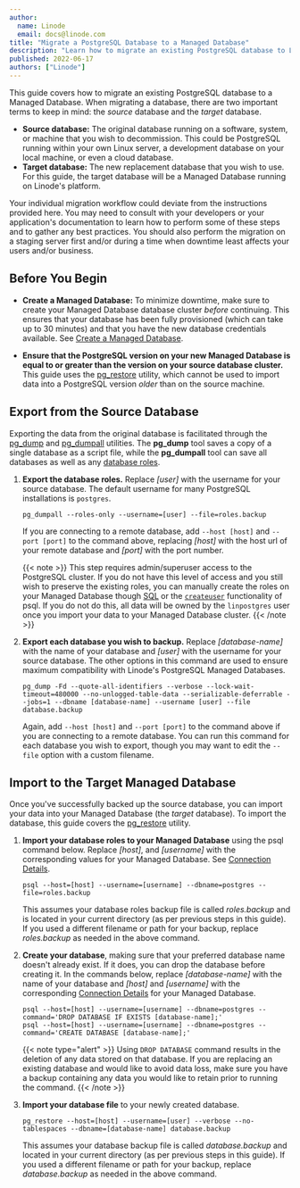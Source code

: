 ```yaml
---
author:
  name: Linode
  email: docs@linode.com
title: "Migrate a PostgreSQL Database to a Managed Database"
description: "Learn how to migrate an existing PostgreSQL database to Linode's Managed Database service."
published: 2022-06-17
authors: ["Linode"]
---
```


This guide covers how to migrate an existing PostgreSQL database to a Managed Database. When migrating a database, there are two important terms to keep in mind: the *source* database and the *target* database.

- **Source database:** The original database running on a software, system, or machine that you wish to decommission. This could be PostgreSQL running within your own Linux server, a development database on your local machine, or even a cloud database.
- **Target database:** The new replacement database that you wish to use. For this guide, the target database will be a Managed Database running on Linode's platform.

Your individual migration workflow could deviate from the instructions provided here. You may need to consult with your developers or your application's documentation to learn how to perform some of these steps and to gather any best practices. You should also perform the migration on a staging server first and/or during a time when downtime least affects your users and/or business.

## Before You Begin

- **Create a Managed Database:** To minimize downtime, make sure to create your Managed Database database cluster *before* continuing. This ensures that your database has been fully provisioned (which can take up to 30 minutes) and that you have the new database credentials available. See [Create a Managed Database](/docs/products/databases/managed-databases/guides/create-database/).

- **Ensure that the PostgreSQL version on your new Managed Database is equal to or greater than the version on your source database cluster.** This guide uses the [pg_restore](https://www.postgresql.org/docs/current/app-pgrestore.html) utility, which cannot be used to import data into a PostgreSQL version *older* than on the source machine.

## Export from the Source Database

Exporting the data from the original database is facilitated through the [pg_dump](https://www.postgresql.org/docs/current/app-pgdump.html) and [pg_dumpall](https://www.postgresql.org/docs/current/app-pg-dumpall.html) utilities. The **pg_dump** tool saves a copy of a single database as a script file, while the **pg_dumpall** tool can save all databases as well as any [database roles](https://www.postgresql.org/docs/current/user-manag.html).

1.  **Export the database roles.** Replace *[user]* with the username for your source database. The default username for many PostgreSQL installations is `postgres`.

        pg_dumpall --roles-only --username=[user] --file=roles.backup

    If you are connecting to a remote database, add `--host [host]` and `--port [port]` to the command above, replacing *[host]* with the host url of your remote database and *[port]* with the port number.

    {{< note >}}
    This step requires admin/superuser access to the PostgreSQL cluster. If you do not have this level of access and you still wish to preserve the existing roles, you can manually create the roles on your Managed Database though [SQL](https://www.postgresql.org/docs/current/sql-createrole.html) or the [`createuser`](https://www.postgresql.org/docs/current/app-createuser.html) functionality of psql. If you do not do this, all data will be owned by the `linpostgres` user once you import your data to your Managed Database cluster.
    {{< /note >}}

1.  **Export each database you wish to backup.** Replace *[database-name]* with the name of your database and *[user]* with the username for your source database. The other options in this command are used to ensure maximum compatibility with Linode's PostgreSQL Managed Databases.

        pg_dump -Fd --quote-all-identifiers --verbose --lock-wait-timeout=480000 --no-unlogged-table-data --serializable-deferrable --jobs=1 --dbname [database-name] --username [user] --file database.backup

    Again, add `--host [host]` and `--port [port]` to the command above if you are connecting to a remote database. You can run this command for each database you wish to export, though you may want to edit the `--file` option with a custom filename.

## Import to the Target Managed Database

Once you've successfully backed up the source database, you can import your data into your Managed Database (the *target* database). To import the database, this guide covers the [pg_restore](https://www.postgresql.org/docs/current/app-pgrestore.html) utility.

1.  **Import your database roles to your Managed Database** using the psql command below. Replace *[host]*, and *[username]* with the corresponding values for your Managed Database. See [Connection Details](/docs/products/databases/managed-databases/guides/postgresql-connect/#view-connection-details).

        psql --host=[host] --username=[username] --dbname=postgres --file=roles.backup

    This assumes your database roles backup file is called *roles.backup* and is located in your current directory (as per previous steps in this guide). If you used a different filename or path for your backup, replace *roles.backup* as needed in the above command.

1.  **Create your database**, making sure that your preferred database name doesn't already exist. If it does, you can drop the database before creating it. In the commands below, replace *[database-name]* with the name of your database and *[host]* and *[username]* with the corresponding [Connection Details](/docs/products/databases/managed-databases/guides/postgresql-connect/#view-connection-details) for your Managed Database.

        psql --host=[host] --username=[username] --dbname=postgres --command='DROP DATABASE IF EXISTS [database-name];'
        psql --host=[host] --username=[username] --dbname=postgres --command='CREATE DATABASE [database-name];'

    {{< note type="alert" >}}
    Using `DROP DATABASE` command results in the deletion of any data stored on that database. If you are replacing an existing database and would like to avoid data loss, make sure you have a backup containing any data you would like to retain prior to running the command.
    {{< /note >}}

1.  **Import your database file** to your newly created database.

        pg_restore --host=[host] --username=[user] --verbose --no-tablespaces --dbname=[database-name] database.backup

    This assumes your database backup file is called *database.backup* and located in your current directory (as per previous steps in this guide). If you used a different filename or path for your backup, replace *database.backup* as needed in the above command.
